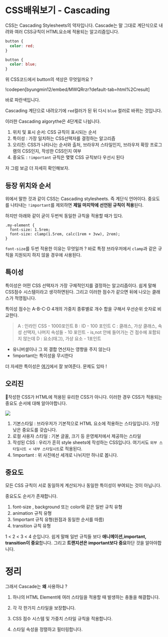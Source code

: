 # CSS배워보기 - Cascading
CSS는 Cascading Stylesheets의 약자입니다. Cascade는 말 그대로 계단식으로 내려와 여러 CSS규칙이 HTML요소에 적용되는 알고리즘입니다. 

```css
button {
  color: red;
}

button {
  color: blue;
}
```
위 CSS코드에서 button의 색상은 무엇일까요 ?  

!codepen[byungmin12/embed/MWQRrzr?default-tab=html%2Cresult]

바로 파란색입니다.  

Cascading 계단으로 내려오기에 ```red```컬러가 된 뒤 다시 ``` blue ``` 컬러로 바뀌는 것입니다.

이러한 Cascading algorythe은 4단계로 나뉩니다.

1. 위치 및 표시 순서: CSS 규칙이 표시되는 순서
2. 특이성 : 가장 일치하는 CSS선택자를 결정하는 알고리즘
3. 오리진: CSS가 나타나는 순서와 출처, 브라우저 스타일인지, 브라우저 확장 프로그램의 CSS인지, 작성한 CSS인지 여부
4. 중요도 :  ```!important``` 규칙은 몇몇 CSS 규칙보다 우선시 된다

자 그럼 보금 더 자세히 확인해보자.

## 등장 위치와 순서

위에서 말한 것과 같이 CSS는 Cascading stylesheets. 즉 계단식 언어이다. 중요도를 나타내는 ```!important```를 제외하면 **제일 마지막에 선언된 규칙이 적용**된다.

하지만 아래와 같이 굳이 두번씩 동일한 규칙을 적용할 때가 있다. 

```
.my-element {
  font-size: 1.5rem;
  font-size: clamp(1.5rem, calc(1rem + 3vw), 2rem);
}
```
```font-size```를 두번 적용한 이유는 무엇일까 ?
바로 특정 브라우저에서 ```clamp```과 같은 규칙을 지원되지 하지 않을 경우에 사용된다. 



## 특이성
특이성은 어떤 CSS 선택자가 가장 구체적인지를 결정하는 알고리즘이다. 쉽게 말해 CSS점수 시스템이라고 생각하면된다. 그리고 이러한 점수가 같으면 뒤에 나오는 클래스가 적영됩니다. 

특이성 점수는 A-B-C-D 4개의 가중치 종류별로 개수 합을 구해서 우선순위 숫자로 비교한다.

>A : 인라인 CSS - 1000포인트
B : ID - 100 포인트
C : 클래스, 가상 클래스, 속성 선택자, 나머지 속성들 - 10 포인트 - is,not 안에 들어가는 건 점수에 포함되지 않는데
D : 요소(태그), 가상 요소 - 1포인트
* 유니버셜이나 그 외 결합 연산자는 영향을 주지 않는다
* !important는 특이성을 무시한다


더 자세한 특이성은 [여기](https://web.dev/learn/css/specificity/)에서 잘 보여준다. 문제도 있따 ! 


## 오리진 

작성한 CSS가 HTML에 적용된 유리한 CSS가 아니다. 이러한 경우 CSS가 적용되는 중요도 순서에 대해 알아야합니다.

![](https://velog.velcdn.com/images/kbm940526/post/b4287d1e-3f2c-440f-b75a-bf52e507e124/image.png)

1. 기본스타일 : 브라우저가 기본적으로 HTML 요소에 적용하는 스타일입니다. 가장 낮은 중요도를 갖습니다.
2. 로컬 사용자 스타일 : 기본 글꼴, 크기 등 운영체저에서 제공하는 스타일
3. 작성된 CSS : 우리가 흔히 style sheets에 작성하는 CSS입니다. 여기서도 ```외부 스타일시트 < 내부 스타일시트```로 적용된다.
4. !important : 위 사진에선 세개로 나뉘지만 하나로 봅니다. 

## 중요도
모든 CSS 규칙이 서로 동일하게 계산되거나 동일한 특이성이 부여되는 것이 아닙니다.

중요도도 순서가 존재합니다. 

1. font-size , background 또는 color와 같은 일반 규칙 유형
2. animation 규칙 유형
3. !important 규칙 유형(원점과 동일한 순서를 따름)
4. transition 규칙 유형

1 < 2 < 3 < 4 순입니다. 
쉽게 말해 일반 규칙들 보다 **애니메이션,important, transition이 중요**합니다. 그리고 **트랜지션은 important보다 중요**하단 것을 알아야합니다. 


# 정리 
그래서 Cascade는 **왜** 사용하냐 ?

1. 하나의 HTML Element에 여러 스타일을 적용할 때 발생하는 충돌을 해결합니다.

2. 각 각 한가지 스타일을 보장합니다.

3. CSS 점수 시스템 및 가중치 스타일 규칙을 적용합니다.

4. 스타일 속성을 정렬하고 필터링합니다. 







